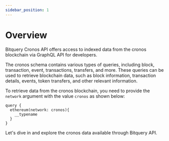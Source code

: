 ```yaml
---
sidebar_position: 1
---
```


# Overview

Bitquery Cronos API offers access to indexed data from the cronos blockchain via GraphQL API for developers.

The cronos schema contains various types of queries, including block, transaction, event, transactions, transfers, and more. These queries can be used to retrieve blockchain data, such as block information, transaction details, events, token transfers, and other relevant information.

To retrieve data from the cronos blockchain, you need to provide the `network` argument with the value `cronos` as shown below:

```
query {
  ethereum(network: cronos){
    __typename
  }
}
```

Let's dive in and explore the cronos data available through Bitquery API.
